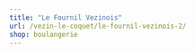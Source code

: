 ```yaml
---
title: "Le Fournil Vezinois"
url: /vezin-le-coquet/le-fournil-vezinois-2/
shop: boulangerie
---
```

